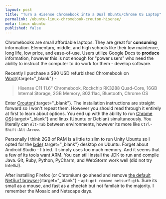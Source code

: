```yaml
---
layout: post
title: "Turn a Hisense Chromebook into a Dual Ubuntu/Chrome OS Laptop"
permalink: /ubuntu-linux-chromebook-crouton-hisense/
meta: linux ubuntu
published: false
---
```

Chromebooks are small affordable laptops.  They are great for **consuming** information.  Elementary, middle, and high schools like their low maintence, long life, low price, and ease-of-use.  Users utilize Google Docs to **produce** information, however this is not enough for "power users" who need the ability to instruct the computer to do work for them - develop software.

Recently I purchase a $90 USD refurbished Chromebook on [Woot](http://www.woot.com){:target="_blank"} -

> Hisense C11 11.6" Chromebook, Rockchip RK3288 Quad-Core, 16GB Internal Storage, 2GB Memory, 802.11ac, Bluetooth, Chrome OS

Enter [Crouton](https://github.com/dnschneid/crouton){:target="_blank"}.  The installation instructions are straight forward so I won't repeat them.  However you should read through it entirely at first to learn about options.  You end up with the ability to run [Chrome OS](https://en.wikipedia.org/wiki/Chrome_OS){:target="_blank"} and linux (Ubuntu or Debian) simultaneously.  You literally can ```Alt-Tab``` between environments, however its more like ```Ctrl-Shift-Alt-Arrow```.

Personally I think 2GB of RAM is a little to slim to run Unity Ubuntu so I opted for the [lxde](http://lxde.org/){:target="_blank"} desktop on Ubuntu.  Forget about Android Studio - I tried.  It simply uses too much memory.  And it seems that a few of its tools want ARM.  You can still install the JDK to run and compile Java.  Git, Ruby, Python, PyCharm, and WebStorm work well (did not try IntelliJ).

After installing Firefox (or Chromium) go ahead and remove [the default NetSurf browser](http://www.netsurf-browser.org/){:target="_blank"} - ```apt-get remove netsurf-gtk```.  Sure its small as a mouse, and fast as a cheetah but not familair to the majority.  I remember the Mosaic and Netscape days.
